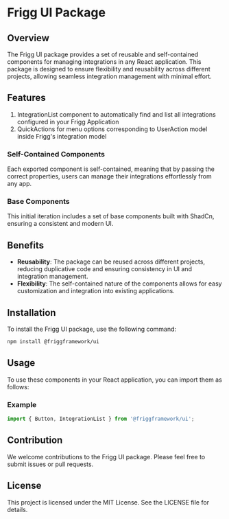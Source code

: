 # Frigg UI Package

## Overview

The Frigg UI package provides a set of reusable and self-contained components for managing integrations in any React application. This package is designed to ensure flexibility and reusability across different projects, allowing seamless integration management with minimal effort.

## Features

1. IntegrationList component to automatically find and list all integrations configured in your Frigg Application
2. QuickActions for menu options corresponding to UserAction model inside Frigg's integration model

### Self-Contained Components
Each exported component is self-contained, meaning that by passing the correct properties, users can manage their integrations effortlessly from any app.

### Base Components
This initial iteration includes a set of base components built with ShadCn, ensuring a consistent and modern UI.

## Benefits
- **Reusability**: The package can be reused across different projects, reducing duplicative code and ensuring consistency in UI and integration management.
- **Flexibility**: The self-contained nature of the components allows for easy customization and integration into existing applications.

## Installation

To install the Frigg UI package, use the following command:

```bash
npm install @friggframework/ui
```

## Usage

To use these components in your React application, you can import them as follows:

### Example
```javascript
import { Button, IntegrationList } from '@friggframework/ui';
```

## Contribution

We welcome contributions to the Frigg UI package. Please feel free to submit issues or pull requests.

## License

This project is licensed under the MIT License. See the LICENSE file for details.
